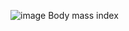 ![image](https://github.com/user-attachments/assets/4cff50c4-e1dd-4564-b04d-33225287f5ae)
Body mass index
